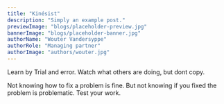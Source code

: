 ```yaml
---
title: "Kinésist"
description: "Simply an example post."
previewImage: "blogs/placeholder-preview.jpg"
bannerImage: "blogs/placeholder-banner.jpg"
authorName: "Wouter Vandersyppe"
authorRole: "Managing partner"
authorImage: "authors/wouter.jpg"
---
```


Learn by Trial and error. Watch what others are doing, but dont copy.

Not knowing how to fix a problem is fine. But not knowing if you fixed the
problem is problematic. Test your work.
